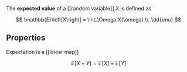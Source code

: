 The **expected value** of a [[random variable]] $X$ is defined as

$$
\mathbb{E}\left[X\right] = \int_\Omega X(\omega) \\, \dd{\mu}
$$

## Properties

Expectation is a [[linear map]]

$$
\mathbb{E}[X + Y] = \mathbb{E}[X] + \mathbb{E}[Y]
$$
